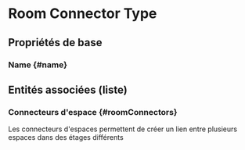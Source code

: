 #  Room Connector Type
<!--- THIS FILE IS GENERATED PLEASE DO NOT EDIT IT DIRECTLY --->



## Propriétés de base

### Name {#name}
        




## Entités associées (liste)

### Connecteurs d'espace {#roomConnectors}
        
Les connecteurs d'espaces permettent de créer un lien entre plusieurs espaces dans des étages différents



